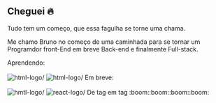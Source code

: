 ## Cheguei :fire:

<p>Tudo tem um começo, que essa fagulha se torne uma chama. </p>
<p>Me chamo Bruno no começo de uma caminhada para se tornar um Programdor front-End em  breve Back-end e finalmente Full-stack.</p>
Aprendendo:
<br><br>
  <img src="https://img.shields.io/badge/HTML5-E34F26?style=for-the-badge&logo=html5&logoColor=white"alt=html-logo/>
  <img src="https://img.shields.io/badge/CSS3-1572B6?style=for-the-badge&logo=css3&logoColor=white"alt=html-logo/>
  Em breve:
<br><br>
 <img src="https://img.shields.io/badge/JavaScript-F7DF1E?style=for-the-badge&logo=JavaScript&logoColor=white"alt=hmtl-logo/>
 <img src="https://img.shields.io/badge/React-20232A?style=for-the-badge&logo=react&logoColor=61DAFB"alt=react-logo/>
 De tag em tag :boom::boom::boom::boom:
  
<!--
**oliveirabrunocarlos90-collab/oliveirabrunocarlos90-collab** is a ✨ _special_ ✨ repository because its `README.md` (this file) appears on your GitHub profile.

Here are some ideas to get you started:

- 🔭 I’m currently working on ...
- 🌱 I’m currently learning ...
- 👯 I’m looking to collaborate on ...
- 🤔 I’m looking for help with ...
- 💬 Ask me about ...
- 📫 How to reach me: ...
- 😄 Pronouns: ...
- ⚡ Fun fact: ...
-->
